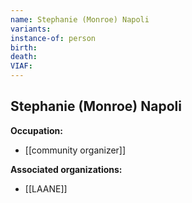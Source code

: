 ```yaml
---
name: Stephanie (Monroe) Napoli
variants: 
instance-of: person
birth: 
death: 
VIAF: 
---
```

## Stephanie (Monroe) Napoli

**Occupation:** 
- [[community organizer]]

**Associated organizations:** 
- [[LAANE]]